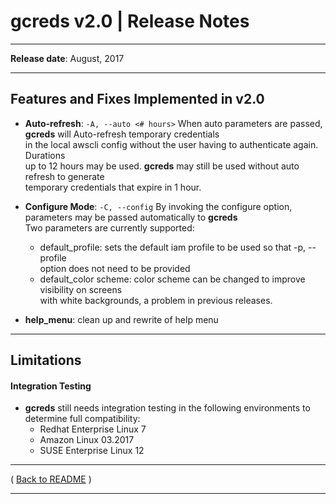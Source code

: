 # gcreds v2.0 | Release Notes

* * *
**Release date**:  August, 2017
* * *

## Features and Fixes Implemented in v2.0

* **Auto-refresh**: ```-A, --auto <# hours>```
When auto parameters are passed, **gcreds** will Auto-refresh temporary credentials  
in the local awscli config without the user having to authenticate again. Durations  
up to 12 hours may be used. **gcreds** may still be used without auto refresh to generate  
temporary credentials that expire in 1 hour.

* **Configure Mode**: ```-C, --config```
By invoking the configure option, parameters may be passed automatically to **gcreds**  
Two parameters are currently supported:
    * default_profile: sets the default iam profile to be used so that -p, --profile  
    option does not need to be provided
    * default_color scheme: color scheme can be changed to improve visibility on screens  
    with white backgrounds, a problem in previous releases.  

* **help_menu**: clean up and rewrite of help menu

* * *

## Limitations

#### Integration Testing

* **gcreds** still needs integration testing in the following environments to  
determine full compatibility:
    * Redhat Enterprise Linux 7
    * Amazon Linux 03.2017
    * SUSE Enterprise Linux 12

* * *

( [Back to README](../README.md) )


* * *
